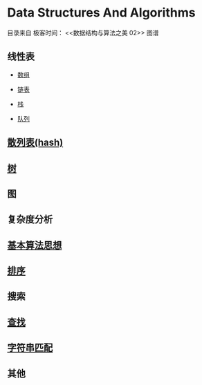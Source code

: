 # Data Structures And Algorithms

目录来自 极客时间： <<数据结构与算法之美 02>> 图谱

## 线性表

- [数组](./data_structures/Array.ipynb)

- [链表](./data_structures/linked_list)

- [栈](./data_structures/linked_list/stack.ipynb)

- [队列](./data_structures/linked_list/queue.ipynb)


## [散列表(hash)](./hash.ipynb)

## [树](./data_structures/tree)

## 图

## 复杂度分析

## [基本算法思想](./base_algorithm.md)

## [排序](./algorithms)

## 搜索

## [查找](./search)

## [字符串匹配](./str_match)

## 其他
